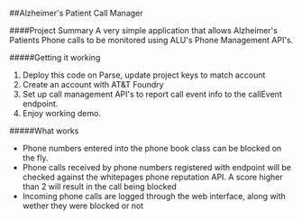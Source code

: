 ##Alzheimer's Patient Call Manager

####Project Summary
A very simple application that allows Alzheimer's Patients Phone calls to be monitored using ALU's Phone Management API's.

#####Getting it working
1.	Deploy this code on Parse, update project keys to match account
1.	Create an account with AT&T Foundry
1.	Set up call management API's to report call event info to the callEvent endpoint.
1.	Enjoy working demo.

#####What works

- Phone numbers entered into the phone book class can be blocked on the fly.
- Phone calls received by phone numbers registered with endpoint will be checked against the whitepages phone reputation API. A score higher than 2 will result in the call being blocked
- Incoming phone calls are logged through the web interface, along with wether they were blocked or not